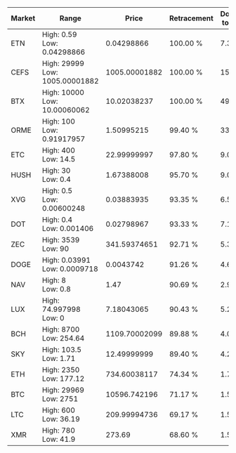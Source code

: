| Market | Range | Price| Retracement | Doubles to 50% |
| --- | --- | --- | --- | --- |
| ETN | High: 0.59<br />Low: 0.04298866 | 0.04298866 | 100.00 % | 7.36 |
| CEFS | High: 29999<br />Low: 1005.00001882 | 1005.00001882 | 100.00 % | 15.42 |
| BTX | High: 10000<br />Low: 10.00060062 | 10.02038237 | 100.00 % | 499.48 |
| ORME | High: 100<br />Low: 0.91917957 | 1.50995215 | 99.40 % | 33.42 |
| ETC | High: 400<br />Low: 14.5 | 22.99999997 | 97.80 % | 9.01 |
| HUSH | High: 30<br />Low: 0.4 | 1.67388008 | 95.70 % | 9.08 |
| XVG | High: 0.5<br />Low: 0.00600248 | 0.03883935 | 93.35 % | 6.51 |
| DOT | High: 0.4<br />Low: 0.001406 | 0.02798967 | 93.33 % | 7.17 |
| ZEC | High: 3539<br />Low: 90 | 341.59374651 | 92.71 % | 5.31 |
| DOGE | High: 0.03991<br />Low: 0.0009718 | 0.0043742 | 91.26 % | 4.67 |
| NAV | High: 8<br />Low: 0.8 | 1.47 | 90.69 % | 2.99 |
| LUX | High: 74.997998<br />Low: 0 | 7.18043065 | 90.43 % | 5.22 |
| BCH | High: 8700<br />Low: 254.64 | 1109.70002099 | 89.88 % | 4.03 |
| SKY | High: 103.5<br />Low: 1.71 | 12.49999999 | 89.40 % | 4.21 |
| ETH | High: 2350<br />Low: 177.12 | 734.60038117 | 74.34 % | 1.72 |
| BTC | High: 29969<br />Low: 2751 | 10596.742196 | 71.17 % | 1.54 |
| LTC | High: 600<br />Low: 36.19 | 209.99994736 | 69.17 % | 1.51 |
| XMR | High: 780<br />Low: 41.9 | 273.69 | 68.60 % | 1.50 |
